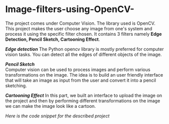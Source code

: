 # Image-filters-using-OpenCV-
The project comes under Computer Vision. The library used is OpenCV. This project makes the user choose any image from one's system and process it using the specific filter chosen. It contains 3 filters namely **Edge Detection, Pencil Sketch, Cartooning Effect**.

**_Edge detection_** 
                 The Python opencv library is mostly preferred for computer vision tasks. You can detect all the edges of different objects of the image.
                 
**_Pencil Sketch_**                
                Computer vision can be used to process images and perform various transformations on the image. The idea is to build an user friendly interface that will take an image as input from the user and convert it into a pencil sketching.
                
**_Cartooning Effect_**
                   In this part, we built an interface to upload the image on the project and then by performing different transformations on the image we can make the image look like a cartoon.
                   
_Here is the code snippet for the described project_
